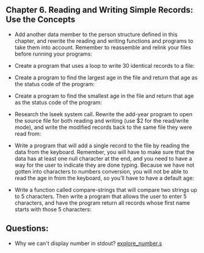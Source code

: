 ## Chapter 6. Reading and Writing Simple Records: Use the Concepts

- Add another data member to the person structure defined in this chapter, and rewrite the reading and writing functions and programs to take them into account. Remember to reassemble and relink your files before running your programs:

- Create a program that uses a loop to write 30 identical records to a file:

- Create a program to find the largest age in the file and return that age as the status code of the program:

- Create a program to find the smallest age in the file and return that age as the status code of the program:

- Research the lseek system call. Rewrite the add-year program to open the source file for both reading and writing (use $2 for the read/write mode), and write the modified records back to the same file they were read from:

- Write a program that will add a single record to the file by reading the data from the keyboard. Remember, you will have to make sure that the data has at least one null character at the end, and you need to have a way for the user to indicate they are done typing. Because we have not gotten into characters to numbers conversion, you will not be able to read the age in from the keyboard, so you’ll have to have a default age:

- Write a function called compare-strings that will compare two strings up to 5 characters. Then write a program that allows the user to enter 5 characters, and have the program return all records whose first name starts with those 5 characters:


## Questions:
- Why we can't display number in stdout? [explore_number.s](explore_number.s)